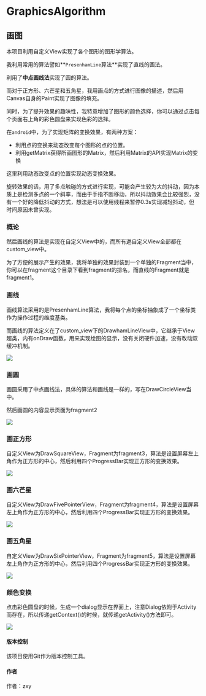# GraphicsAlgorithm

## 画图

本项目利用自定义View实现了各个图形的图形学算法。

我利用常用的算法譬如**`PresenhamLine`算法**实现了直线的画法。

利用了**中点画线法**实现了圆的算法。

而对于正方形、六芒星和五角星，我用画点的方式进行图像的描述，然后用Canvas自身的Paint实现了图像的填充。

同时，为了提升效果的趣味性，我特意增加了图形的颜色选择，你可以通过点击每个页面右上角的彩色圆盘来实现色彩的选择。

在`android`中，为了实现矩阵的变换效果，有两种方案：

- 利用点的变换来动态改变每个图形的点的位置。
- 利用getMatrix获得所画图形的Matrix，然后利用Matrix的API实现Matrix的变换

这里利用动态改变点的位置实现动态变换效果。

旋转效果的话，用了多点触碰的方式进行实现，可能会产生较为大的抖动，因为本质上是检测多点的一个斜率，而由于手指不断移动，所以抖动效果会比较强烈，没有一个好的降低抖动的方式，想法是可以使用线程来暂停0.3s实现减轻抖动，但时间原因未曾实现。

### 概论

然后画线的算法是实现在自定义View中的，而所有逇自定义View全部都在custom_view中。

为了方便的展示产生的效果，我将单独的效果封装到一个单独的Fragment当中，你可以在fragment这个目录下看到fragment的排名，而直线的Fragment就是fragment1。

### 画线

画线算法采用的是PresenhamLine算法，我将每个点的坐标抽象成了一个坐标类作为操作过程的维度基类。

而画线的算法定义在了custom_view下的DrawhamLineView中，它继承于View超类，内有onDraw函数，用来实现绘图的显示，没有关闭硬件加速，没有改动双缓冲机制。

![](https://i.imgur.com/wIjz2e6.png)

### 画圆

画圆采用了中点画线法，具体的算法和画线是一样的，写在DrawCircleView当中。

然后画圆的内容显示页面为fragment2

![](https://i.imgur.com/7PhO8kB.png)

### 画正方形

自定义View为DrawSquareView，Fragment为fragment3，算法是设置屏幕左上角作为正方形的中心，然后利用四个ProgressBar实现正方形的变换效果。

![](https://i.imgur.com/EufULCP.png)

### 画六芒星

自定义View为DrawFivePointerView，Fragment为fragment4，算法是设置屏幕左上角作为正方形的中心，然后利用四个ProgressBar实现正方形的变换效果。

![](https://i.imgur.com/Z6Fn3uX.png)

### 画五角星

自定义View为DrawSixPointerView，Fragment为fragment5，算法是设置屏幕左上角作为正方形的中心，然后利用四个ProgressBar实现正方形的变换效果。

![](https://i.imgur.com/RaYCeMC.png)

### 颜色变换

点击彩色圆盘的时候，生成一个dialog显示在界面上，注意Dialog依附于Activity而存在，所以传递getContext()的时候，就传递getActivity()方法即可。

![](https://i.imgur.com/ofngM8T.png)

#### 版本控制
该项目使用Git作为版本控制工具。

#### 作者
作者：zxy
